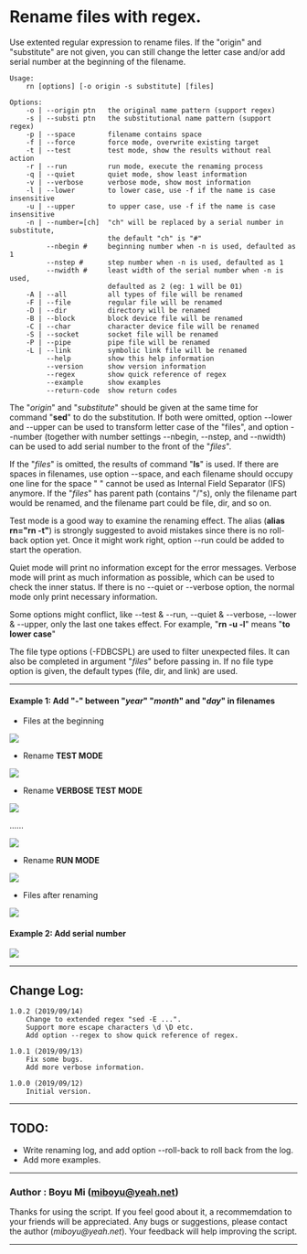 # Rename files with regex.

Use extented regular expression to rename files. If the "origin" and "substitute" are not given, you can still change the letter case and/or add serial number at the beginning of the filename.

    Usage:
        rn [options] [-o origin -s substitute] [files]

    Options:
        -o | --origin ptn   the original name pattern (support regex)
        -s | --substi ptn   the substitutional name pattern (support regex)
        -p | --space        filename contains space
        -f | --force        force mode, overwrite existing target
        -t | --test         test mode, show the results without real action 
        -r | --run          run mode, execute the renaming process
        -q | --quiet        quiet mode, show least information
        -v | --verbose      verbose mode, show most information
        -l | --lower        to lower case, use -f if the name is case insensitive
        -u | --upper        to upper case, use -f if the name is case insensitive
        -n | --number=[ch]  "ch" will be replaced by a serial number in substitute,
                            the default "ch" is "#"
             --nbegin #     beginning number when -n is used, defaulted as 1
             --nstep #      step number when -n is used, defaulted as 1 
             --nwidth #     least width of the serial number when -n is used,
                            defaulted as 2 (eg: 1 will be 01)
        -A | --all          all types of file will be renamed
        -F | --file         regular file will be renamed
        -D | --dir          directory will be renamed
        -B | --block        block device file will be renamed
        -C | --char         character device file will be renamed
        -S | --socket       socket file will be renamed
        -P | --pipe         pipe file will be renamed
        -L | --link         symbolic link file will be renamed
             --help         show this help information
             --version      show version information
             --regex        show quick reference of regex
             --example      show examples
             --return-code  show return codes

The "*origin*" and "*substitute*" should be given at the same time for command "**sed**" to do the substitution. If both were omitted, option --lower and --upper can be used to transform letter case of the "files", and option --number (together with number settings --nbegin, --nstep, and --nwidth) can be used to add serial number to the front of the "*files*".

If the "*files*" is omitted, the results of command "**ls**" is used. If there are spaces in filenames, use option --space, and each filename should occupy one line for the space " " cannot be used as Internal Field Separator (IFS) anymore. If the "*files*" has parent path (contains "/"s), only the filename part would be renamed, and the filename part could be file, dir, and so on.

Test mode is a good way to examine the renaming effect. The alias (**alias rn="rn -t"**) is strongly suggested to avoid mistakes since there is no roll-back option yet. Once it might work right, option --run could be added to start the operation.

Quiet mode will print no information except for the error messages. Verbose mode will print as much information as possible, which can be used to check the inner status. If there is no --quiet or --verbose option, the normal mode only print necessary information.

Some options might conflict, like --test & --run, --quiet & --verbose, --lower & --upper, only the last one takes effect. For example, "**rn -u -l**" means "**to lower case**"

The file type options (-FDBCSPL) are used to filter unexpected files. It can also be completed in argument "*files*" before passing in. If no file type option is given, the default types (file, dir, and link) are used.

-----------
#### Example 1: Add "-" between "*year*" "*month*" and "*day*" in filenames

- Files at the beginning 

![](example/ls-1.png)

- Rename **TEST MODE**

![](example/rn-1-t.png)

- Rename **VERBOSE TEST MODE**

![](example/rn-1-tv.png)

......

![](example/rn-1-tv2.png)

- Rename **RUN MODE**

![](example/rn-1.png)

- Files after renaming

![](example/ls-2.png)


#### Example 2: Add serial number

![](example/rn-2.png)

--------------
## Change Log:

    1.0.2 (2019/09/14)
        Change to extended regex "sed -E ...".
        Support more escape characters \d \D etc.
        Add option --regex to show quick reference of regex.

    1.0.1 (2019/09/13)
        Fix some bugs.
        Add more verbose information.

    1.0.0 (2019/09/12)
        Initial version.

---------------
## TODO: 
- Write renaming log, and add option --roll-back to roll back from the log.
- Add more examples.

--------------
### **Author  : Boyu Mi (miboyu@yeah.net)**

Thanks for using the script. If you feel good about it, a recommemdation to your friends will be appreciated. Any bugs or suggestions, please contact the author (_miboyu@yeah.net_). Your feedback will help improving the script.

--------------